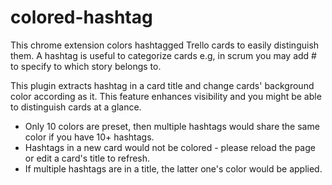 colored-hashtag
===============

This chrome extension colors hashtagged Trello cards to easily distinguish them.
A hashtag is useful to categorize cards e.g, in scrum you may add #<story id> to specify to which story belongs to. 

This plugin extracts hashtag in a card title and change cards' background color according as it. This feature enhances visibility and you might be able to distinguish cards at a glance.

<Limitation>

* Only 10 colors are preset, then multiple hashtags would share the same color if you have 10+ hashtags.
* Hashtags in a new card would not be colored - please reload the page or edit a card's title to refresh.
* If multiple hashtags are in a title, the latter one's color would be applied.
